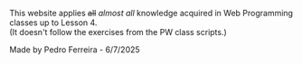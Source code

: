 This website applies ~~all~~ *almost all* knowledge acquired in Web Programming classes up to Lesson 4.  
(It doesn't follow the exercises from the PW class scripts.)

Made by Pedro Ferreira - 6/7/2025

